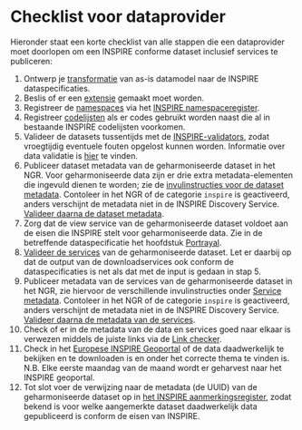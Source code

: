 # Checklist voor dataprovider

Hieronder staat een korte checklist van alle stappen die een dataprovider moet doorlopen om een INSPIRE conforme dataset inclusief services te publiceren:

1. Ontwerp je [transformatie](#fasen) van as-is datamodel naar de INSPIRE dataspecificaties.
2. Beslis of er een [extensie](#extensies) gemaakt moet worden.
3. Registreer de [namespaces](#namespace) via het [INSPIRE namespaceregister](#inspire-namespaceregister).
4. Registreer [codelijsten](#codelijsten) als er codes gebruikt worden naast die al in bestaande INSPIRE codelijsten voorkomen.
5. Valideer de datasets tussentijds met de [INSPIRE-validators](#te-gebruiken-validators), zodat vroegtijdig eventuele fouten opgelost kunnen worden. Informatie over data validatie is [hier](#conformance-classes-datavalidatie) te vinden.
6. Publiceer dataset metadata van de geharmoniseerde dataset in het NGR. Voor geharmoniseerde data zijn er drie extra metadata-elementen die ingevuld dienen te worden; zie de [invulinstructies voor de dataset metadata](#invulinstructie-dataset-metadata). Contoleer in het NGR of de categorie `inspire` is geactiveerd, anders verschijnt de metadata niet in de INSPIRE Discovery Service. [Valideer daarna de dataset metadata](#metadata-validatie). 
7. Zorg dat de view service van de geharmoniseerde dataset voldoet aan de eisen die INSPIRE stelt voor geharmoniseerde data. Zie in de betreffende dataspecificatie het hoofdstuk [Portrayal](#portrayal). 
8. [Valideer de services](#service-validatie) van de geharmoniseerde dataset. Let er daarbij op dat de output van de downloadservices ook conform de dataspecificaties is net als dat met de input is gedaan in stap 5.
9. Publiceer metadata van de services van de geharmoniseerde dataset in het NGR, zie hiervoor de verschillende invulinstructies onder [Service metadata](#service-metadata). Contoleer in het NGR of de categorie `inspire` is geactiveerd, anders verschijnt de metadata niet in de INSPIRE Discovery Service. [Valideer daarna de metadata van de services](#valideren-metadata-services). 
10. Check of er in de metadata van de data en services goed naar elkaar is verwezen middels de juiste links via de [Link checker](#link-checker).
13. Check in het [Europese INSPIRE Geoportal](#europese-inspire-geoportal) of de data daadwerkelijk te bekijken en te downloaden is en onder het correcte thema te vinden is. N.B. Elke eerste maandag van de maand wordt er geharvest naar het INSPIRE geoportal.
11. Tot slot voer de verwijzing naar de metadata (de UUID) van de geharmoniseerde dataset op in [het INSPIRE aanmerkingsregister](#aanmerkingsregister), zodat bekend is voor welke aangemerkte dataset daadwerkelijk data gepubliceerd is conform de eisen van INSPIRE.
